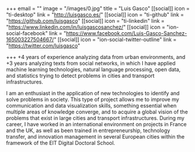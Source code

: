 +++
email = ""
image = "/images/0.jpg"
title = "Luis Gasco"
[[social]]
icon = "ti-desktop"
link = "http://luisgasco.es/"
[[social]]
icon = "ti-github"
link = "https://github.com/luisgasco"
[[social]]
icon = "ti-linkedin"
link = "https://www.linkedin.com/in/luisgascosanchez/"
[[social]]
icon = "ion-social-facebook"
link = "https://www.facebook.com/Luis-Gasco-Sanchez-165003227504667/"
[[social]]
icon = "ion-social-twitter-outline"
link = "https://twitter.com/luisgasco"

+++
\+4 years of experience analyzing data from urban environments, and +3 years analyzing texts from social networks, in which I have applied machine learning technologies, natural language processing, open data, and statistics trying to detect problems in cities and transport infrastructures.

I am an enthusiast in the application of new technologies to identify and solve problems in society. This type of project allows me to improve my communication and data visualization skills, something essential when multiple areas of knowledge converge, and to acquire a global vision of the problems that exist in large cities and transport infrastructures. During my career, I have worked in an international environment on projects in France and the UK, as well as been trained in entrepreneurship, technology transfer, and innovation management in several European cities within the framework of the EIT Digital Doctoral School.